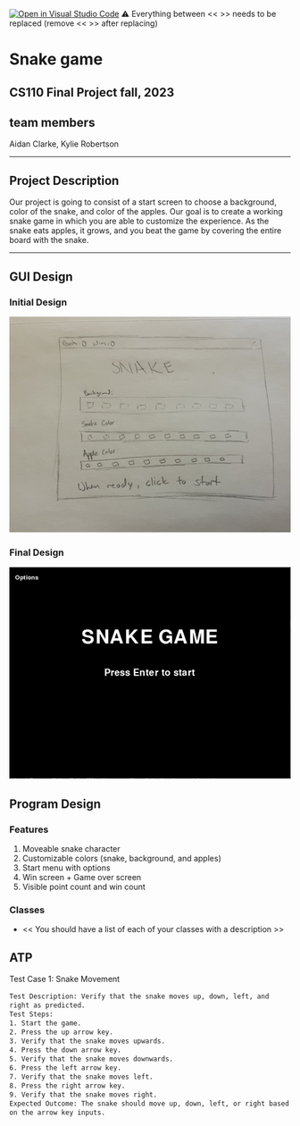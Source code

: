 [![Open in Visual Studio Code](https://classroom.github.com/assets/open-in-vscode-718a45dd9cf7e7f842a935f5ebbe5719a5e09af4491e668f4dbf3b35d5cca122.svg)](https://classroom.github.com/online_ide?assignment_repo_id=12803332&assignment_repo_type=AssignmentRepo)
:warning: Everything between << >> needs to be replaced (remove << >> after replacing)

# Snake game
## CS110 Final Project  fall, 2023

## team members

Aidan Clarke, Kylie Robertson

***

## Project Description

 Our project is going to consist of a start screen to choose a background, color of the snake, and color of the apples. Our goal is to create a working snake game in which you are able to customize the experience. As the snake eats apples, it grows, and you beat the game by covering the entire board with the snake.

***    

## GUI Design

### Initial Design

![initial gui](assets/gui.jpg)

### Final Design

![final gui](assets/finalgui.jpg)

## Program Design

### Features

1. Moveable snake character
2. Customizable colors (snake, background, and apples)
3. Start menu with options
4. Win screen + Game over screen
5. Visible point count and win count

### Classes

- << You should have a list of each of your classes with a description >>

## ATP

Test Case 1: Snake Movement

    Test Description: Verify that the snake moves up, down, left, and right as predicted.
    Test Steps:
    1. Start the game.
    2. Press the up arrow key.
    3. Verify that the snake moves upwards.
    4. Press the down arrow key.
    5. Verify that the snake moves downwards.
    6. Press the left arrow key.
    7. Verify that the snake moves left.
    8. Press the right arrow key.
    9. Verify that the snake moves right.
    Expected Outcome: The snake should move up, down, left, or right based on the arrow key inputs.


